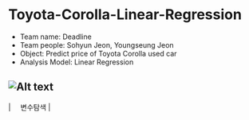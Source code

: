 # Toyota-Corolla-Linear-Regression

* Team name: Deadline
* Team people: Sohyun Jeon, Youngseung Jeon
* Object: Predict price of Toyota Corolla used car
* Analysis Model: Linear Regression

![Alt text](/Users/SherryJeon/GoogleDriver/Git/SherryProject/Toyota-Corolla-Linear-Regression/Flowchart/Flowchart.001.png)
--------------------------------
|            변수탐색             |

